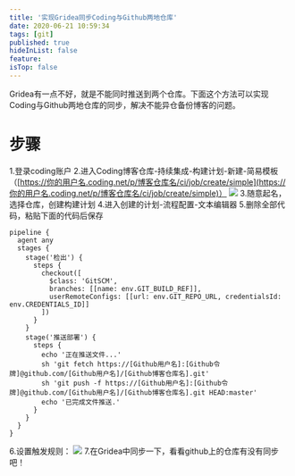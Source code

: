 ```yaml
---
title: '实现Gridea同步Coding与Github两地仓库'
date: 2020-06-21 10:59:34
tags: [git]
published: true
hideInList: false
feature: 
isTop: false
---
```

Gridea有一点不好，就是不能同时推送到两个仓库。下面这个方法可以实现Coding与Github两地仓库的同步，解决不能异仓备份博客的问题。
# 步骤
1.登录coding账户
2.进入Coding博客仓库-持续集成-构建计划-新建-简易模板
（[https://你的用户名.coding.net/p/博客仓库名/ci/job/create/simple](https://你的用户名.coding.net/p/博客仓库名/ci/job/create/simple)）
![](https://pic.lafish.fun/20200621104214.png)
3.随意起名，选择仓库，创建构建计划
4.进入创建的计划-流程配置-文本编辑器
5.删除全部代码，粘贴下面的代码后保存
```
pipeline {
  agent any
  stages {
    stage('检出') {
      steps {
        checkout([
          $class: 'GitSCM',
          branches: [[name: env.GIT_BUILD_REF]],
          userRemoteConfigs: [[url: env.GIT_REPO_URL, credentialsId: env.CREDENTIALS_ID]]
        ])
      }
    }
    stage('推送部署') {
      steps {
        echo '正在推送文件...'
        sh 'git fetch https://[Github用户名]:[Github令牌]@github.com/[Github用户名]/[Github博客仓库名].git'
        sh 'git push -f https://[Github用户名]:[Github令牌]@github.com/[Github用户名]/[Github博客仓库名].git HEAD:master'
        echo '已完成文件推送.'
      }
    }
  }
}
```
6.设置触发规则：
![](https://pic.lafish.fun/20200621105155.png)
7.在Gridea中同步一下，看看github上的仓库有没有同步吧！